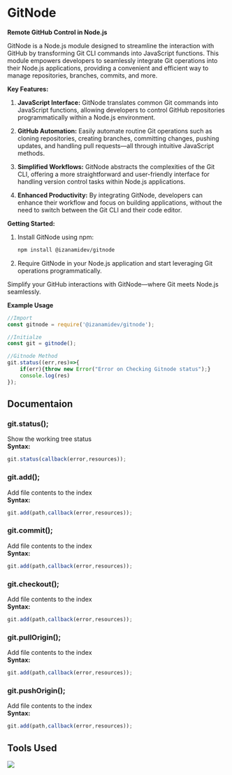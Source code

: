 # GitNode
**Remote GitHub Control in Node.js**

GitNode is a Node.js module designed to streamline the interaction with GitHub by transforming Git CLI commands into JavaScript functions. This module empowers developers to seamlessly integrate Git operations into their Node.js applications, providing a convenient and efficient way to manage repositories, branches, commits, and more.

**Key Features:**

1. **JavaScript Interface:** GitNode translates common Git commands into JavaScript functions, allowing developers to control GitHub repositories programmatically within a Node.js environment.

2. **GitHub Automation:** Easily automate routine Git operations such as cloning repositories, creating branches, committing changes, pushing updates, and handling pull requests—all through intuitive JavaScript methods.

3. **Simplified Workflows:** GitNode abstracts the complexities of the Git CLI, offering a more straightforward and user-friendly interface for handling version control tasks within Node.js applications.

4. **Enhanced Productivity:** By integrating GitNode, developers can enhance their workflow and focus on building applications, without the need to switch between the Git CLI and their code editor.


**Getting Started:**

1. Install GitNode using npm:

   ```bash
   npm install @izanamidev/gitnode
   ```

2. Require GitNode in your Node.js application and start leveraging Git operations programmatically.

Simplify your GitHub interactions with GitNode—where Git meets Node.js seamlessly.

**Example Usage**
```javascript
//Import
const gitnode = require('@izanamidev/gitnode');

//Initialze
const git = gitnode();

//Gitnode Method
git.status((err,res)=>{
    if(err){throw new Error("Error on Checking Gitnode status");}
    console.log(res)
});
```

## Documentaion
### git.status();
Show the working tree status<br>
**Syntax:**
```javascript
git.status(callback(error,resources));
```

### git.add();
Add file contents to the index<br>
**Syntax:**
```javascript
git.add(path,callback(error,resources));
```

### git.commit();
Add file contents to the index<br>
**Syntax:**
```javascript
git.add(path,callback(error,resources));
```

### git.checkout();
Add file contents to the index<br>
**Syntax:**
```javascript
git.add(path,callback(error,resources));
```

### git.pullOrigin();
Add file contents to the index<br>
**Syntax:**
```javascript
git.add(path,callback(error,resources));
```

### git.pushOrigin();
Add file contents to the index<br>
**Syntax:**
```javascript
git.add(path,callback(error,resources));
```

## Tools Used
<img src="https://skillicons.dev/icons?i=npm,git,nodejs,javascript,typescript" />
